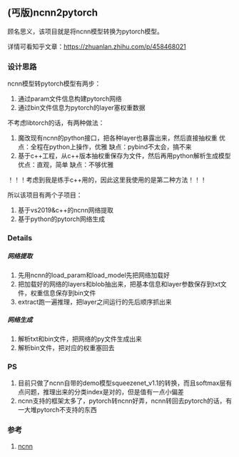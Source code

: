 ## (丐版)ncnn2pytorch
顾名思义，该项目就是将ncnn模型转换为pytorch模型。

详情可看知乎文章：https://zhuanlan.zhihu.com/p/458468021

### 设计思路
ncnn模型转pytorch模型有两步：
1. 通过param文件信息构建pytorch网络
2. 通过bin文件信息为pytorch的layer塞权重数据

不考虑libtorch的话，有两种做法：
1. 魔改现有ncnn的python接口，把各种layer也暴露出来，然后直接抽权重
优点：全程在python上操作，优雅
缺点：pybind不太会，搞不来
2. 基于c++工程，从c++版本抽权重保存为文件，然后再用python解析生成模型
优点：直观，简单
缺点：不够优雅

！！！考虑到我是练手c++用的，因此这里我使用的是第二种方法！！！

所以该项目有两个子项目：
1. 基于vs2019&c++的ncnn网络提取
2. 基于python的pytorch网络生成

### Details
##### 网络提取
1. 先用ncnn的load_param和load_model先把网络加载好
2. 把加载好的网络的layers和blob抽出来，把基本信息和layer参数保存到txt文件，权重信息保存到bin文件
3. extract跑一遍推理，把layer之间运行的先后顺序抓出来
##### 网络生成
1. 解析txt和bin文件，把网络的py文件生成出来
2. 解析bin文件，把对应的权重塞回去

### PS
1. 目前只做了ncnn自带的demo模型squeezenet_v1.1的转换，而且softmax层有点问题，推理出来的分类index是对的，但是值有一点小偏差
2. ncnn支持的框架太多了，pytorch转ncnn好弄，ncnn转回去pytorch的话，有一大堆pytorch不支持的东西

### 参考
1. [ncnn](https://github.com/Tencent/ncnn)